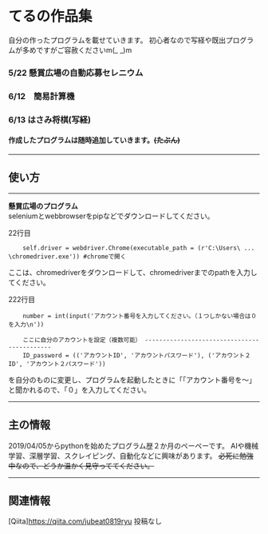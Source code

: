 

てるの作品集
============================
自分の作ったプログラムを載せていきます。
初心者なので写経や既出プログラムが多めですがご容赦くださいm(_ _)m

### 5/22 懸賞広場の自動応募セレニウム    
### 6/12　簡易計算機    
### 6/13 はさみ将棋(写経)     
  
#### 作成したプログラムは随時追加していきます。~~(たぶん)~~  



------
## 使い方
------
**懸賞広場のプログラム**  
seleniumとwebbrowserをpipなどでダウンロードしてください。    

22行目

        self.driver = webdriver.Chrome(executable_path = (r'C:\Users\ ... \chromedriver.exe')) #chromeで開く
   ここは、chromedriverをダウンロードして、chromedriverまでのpathを入力してください。  
  
  
  
  
222行目

        number = int(input('アカウント番号を入力してください。（１つしかない場合は０を入力\n'))

        ここに自分のアカウントを設定（複数可能） --------------------------------------------
        ID_password = (('アカウントID', 'アカウントパスワード'), ('アカウント２ID', 'アカウント２パスワード'))


を自分のものに変更し、プログラムを起動したときに「「アカウント番号を～」と聞かれるので、「０」を入力してください。  


-------------
主の情報
-------------
2019/04/05からpythonを始めたプログラム歴２か月のペーペーです。
AIや機械学習、深層学習、スクレイピング、自動化などに興味があります。
~~必死に勉強中なので、どうか温かく見守っててください。~~


------
関連情報
---------
[Qiita]<https://qiita.com/jubeat0819ryu>   投稿なし
